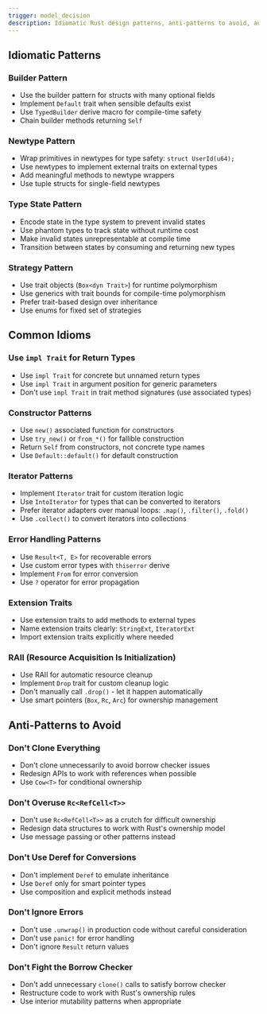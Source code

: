 ```yaml
---
trigger: model_decision
description: Idiomatic Rust design patterns, anti-patterns to avoid, and common idioms for writing clean, efficient code
---
```


## Idiomatic Patterns

### Builder Pattern
- Use the builder pattern for structs with many optional fields
- Implement `Default` trait when sensible defaults exist
- Use `TypedBuilder` derive macro for compile-time safety
- Chain builder methods returning `Self`

### Newtype Pattern
- Wrap primitives in newtypes for type safety: `struct UserId(u64);`
- Use newtypes to implement external traits on external types
- Add meaningful methods to newtype wrappers
- Use tuple structs for single-field newtypes

### Type State Pattern
- Encode state in the type system to prevent invalid states
- Use phantom types to track state without runtime cost
- Make invalid states unrepresentable at compile time
- Transition between states by consuming and returning new types

### Strategy Pattern
- Use trait objects (`Box<dyn Trait>`) for runtime polymorphism
- Use generics with trait bounds for compile-time polymorphism
- Prefer trait-based design over inheritance
- Use enums for fixed set of strategies

## Common Idioms

### Use `impl Trait` for Return Types
- Use `impl Trait` for concrete but unnamed return types
- Use `impl Trait` in argument position for generic parameters
- Don't use `impl Trait` in trait method signatures (use associated types)

### Constructor Patterns
- Use `new()` associated function for constructors
- Use `try_new()` or `from_*()` for fallible construction
- Return `Self` from constructors, not concrete type names
- Use `Default::default()` for default construction

### Iterator Patterns
- Implement `Iterator` trait for custom iteration logic
- Use `IntoIterator` for types that can be converted to iterators
- Prefer iterator adapters over manual loops: `.map()`, `.filter()`, `.fold()`
- Use `.collect()` to convert iterators into collections

### Error Handling Patterns
- Use `Result<T, E>` for recoverable errors
- Use custom error types with `thiserror` derive
- Implement `From` for error conversion
- Use `?` operator for error propagation

### Extension Traits
- Use extension traits to add methods to external types
- Name extension traits clearly: `StringExt`, `IteratorExt`
- Import extension traits explicitly where needed

### RAII (Resource Acquisition Is Initialization)
- Use RAII for automatic resource cleanup
- Implement `Drop` trait for custom cleanup logic
- Don't manually call `.drop()` - let it happen automatically
- Use smart pointers (`Box`, `Rc`, `Arc`) for ownership management

## Anti-Patterns to Avoid

### Don't Clone Everything
- Don't clone unnecessarily to avoid borrow checker issues
- Redesign APIs to work with references when possible
- Use `Cow<T>` for conditional ownership

### Don't Overuse `Rc<RefCell<T>>`
- Don't use `Rc<RefCell<T>>` as a crutch for difficult ownership
- Redesign data structures to work with Rust's ownership model
- Use message passing or other patterns instead

### Don't Use Deref for Conversions
- Don't implement `Deref` to emulate inheritance
- Use `Deref` only for smart pointer types
- Use composition and explicit methods instead

### Don't Ignore Errors
- Don't use `.unwrap()` in production code without careful consideration
- Don't use `panic!` for error handling
- Don't ignore `Result` return values

### Don't Fight the Borrow Checker
- Don't add unnecessary `clone()` calls to satisfy borrow checker
- Restructure code to work with Rust's ownership rules
- Use interior mutability patterns when appropriate